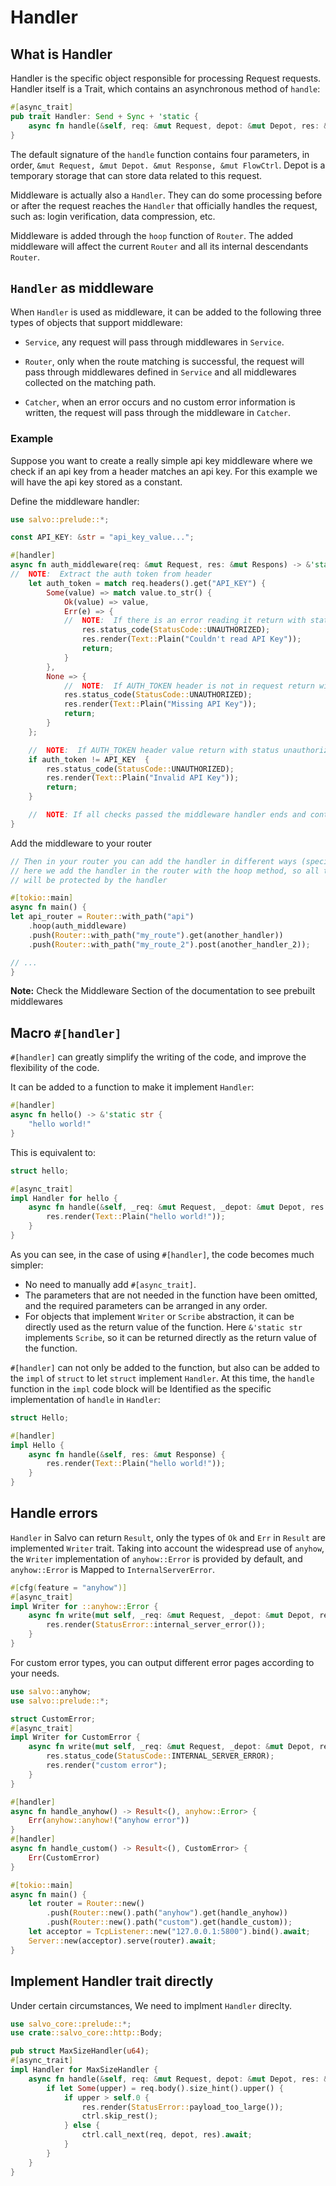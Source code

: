 # Handler

## What is Handler

Handler is the specific object responsible for processing Request requests. Handler itself is a Trait, which contains an asynchronous method of `handle`:

```rust
#[async_trait]
pub trait Handler: Send + Sync + 'static {
    async fn handle(&self, req: &mut Request, depot: &mut Depot, res: &mut Response);
}
```

The default signature of the `handle` function contains four parameters, in order, `&mut Request, &mut Depot. &mut Response, &mut FlowCtrl`. Depot is a temporary storage that can store data related to this request.

Middleware is actually also a `Handler`. They can do some processing before or after the request reaches the `Handler` that officially handles the request, such as: login verification, data compression, etc.

Middleware is added through the `hoop` function of `Router`. The added middleware will affect the current `Router` and all its internal descendants `Router`.

## `Handler` as middleware

When `Handler` is used as middleware, it can be added to the following three types of objects that support middleware:

- `Service`, any request will pass through middlewares in `Service`.

- `Router`, only when the route matching is successful, the request will pass through middlewares defined in `Service` and all middlewares collected on the matching path.

- `Catcher`, when an error occurs and no custom error information is written, the request will pass through the middleware in `Catcher`.

### Example

Suppose you want to create a really simple api key middleware where we check if an api key from a header matches an api key. For this example we will have the api key stored as a constant.

Define the middleware handler:

```rust
use salvo::prelude::*;

const API_KEY: &str = "api_key_value...";

#[handler]
async fn auth_middleware(req: &mut Request, res: &mut Respons) -> &'static str {
//  NOTE:  Extract the auth token from header
    let auth_token = match req.headers().get("API_KEY") {
        Some(value) => match value.to_str() {
            Ok(value) => value,
            Err(e) => {
            //  NOTE:  If there is an error reading it return with status unauthorized
                res.status_code(StatusCode::UNAUTHORIZED);
                res.render(Text::Plain("Couldn't read API Key"));
                return;
            }
        },
        None => {
            //  NOTE:  If AUTH_TOKEN header is not in request return with status unauthorized
            res.status_code(StatusCode::UNAUTHORIZED);
            res.render(Text::Plain("Missing API Key"));
            return;
        }
    };

    //  NOTE:  If AUTH_TOKEN header value return with status unauthorized
    if auth_token != API_KEY  {
        res.status_code(StatusCode::UNAUTHORIZED);
        res.render(Text::Plain("Invalid API Key"));
        return;
    }

    //  NOTE: If all checks passed the middleware handler ends and continue with the next handler
}
```

Add the middleware to your router

```rust
// Then in your router you can add the handler in different ways (specified in the above section)
// here we add the handler in the router with the hoop method, so all the routes bellow
// will be protected by the handler

#[tokio::main]
async fn main() {
let api_router = Router::with_path("api")
    .hoop(auth_middleware)
    .push(Router::with_path("my_route").get(another_handler))
    .push(Router::with_path("my_route_2").post(another_handler_2));

// ...
}


```

**Note:** Check the Middleware Section of the documentation to see prebuilt middlewares

## Macro `#[handler]`

`#[handler]` can greatly simplify the writing of the code, and improve the flexibility of the code.

It can be added to a function to make it implement `Handler`:

```rust
#[handler]
async fn hello() -> &'static str {
    "hello world!"
}
```

This is equivalent to:

```rust
struct hello;

#[async_trait]
impl Handler for hello {
    async fn handle(&self, _req: &mut Request, _depot: &mut Depot, res: &mut Response, _ctrl: &mut FlowCtrl) {
        res.render(Text::Plain("hello world!"));
    }
}
```

As you can see, in the case of using `#[handler]`, the code becomes much simpler:

- No need to manually add `#[async_trait]`.
- The parameters that are not needed in the function have been omitted, and the required parameters can be arranged in any order.
- For objects that implement `Writer` or `Scribe` abstraction, it can be directly used as the return value of the function. Here `&'static str` implements `Scribe`, so it can be returned directly as the return value of the function.

`#[handler]` can not only be added to the function, but also can be added to the `impl` of `struct` to let `struct` implement `Handler`. At this time, the `handle` function in the `impl` code block will be Identified as the specific implementation of `handle` in `Handler`:

```rust
struct Hello;

#[handler]
impl Hello {
    async fn handle(&self, res: &mut Response) {
        res.render(Text::Plain("hello world!"));
    }
}
```

## Handle errors

`Handler` in Salvo can return `Result`, only the types of `Ok` and `Err` in `Result` are implemented `Writer` trait.
Taking into account the widespread use of `anyhow`, the `Writer` implementation of `anyhow::Error` is provided by default, and `anyhow::Error` is Mapped to `InternalServerError`.

```rust
#[cfg(feature = "anyhow")]
#[async_trait]
impl Writer for ::anyhow::Error {
    async fn write(mut self, _req: &mut Request, _depot: &mut Depot, res: &mut Response) {
        res.render(StatusError::internal_server_error());
    }
}
```

For custom error types, you can output different error pages according to your needs.

```rust
use salvo::anyhow;
use salvo::prelude::*;

struct CustomError;
#[async_trait]
impl Writer for CustomError {
    async fn write(mut self, _req: &mut Request, _depot: &mut Depot, res: &mut Response) {
        res.status_code(StatusCode::INTERNAL_SERVER_ERROR);
        res.render("custom error");
    }
}

#[handler]
async fn handle_anyhow() -> Result<(), anyhow::Error> {
    Err(anyhow::anyhow!("anyhow error"))
}
#[handler]
async fn handle_custom() -> Result<(), CustomError> {
    Err(CustomError)
}

#[tokio::main]
async fn main() {
    let router = Router::new()
        .push(Router::new().path("anyhow").get(handle_anyhow))
        .push(Router::new().path("custom").get(handle_custom));
    let acceptor = TcpListener::new("127.0.0.1:5800").bind().await;
    Server::new(acceptor).serve(router).await;
}
```

## Implement Handler trait directly

Under certain circumstances, We need to implment `Handler` direclty.

```rust
use salvo_core::prelude::*;
use crate::salvo_core::http::Body;

pub struct MaxSizeHandler(u64);
#[async_trait]
impl Handler for MaxSizeHandler {
    async fn handle(&self, req: &mut Request, depot: &mut Depot, res: &mut Response, ctrl: &mut FlowCtrl) {
        if let Some(upper) = req.body().size_hint().upper() {
            if upper > self.0 {
                res.render(StatusError::payload_too_large());
                ctrl.skip_rest();
            } else {
                ctrl.call_next(req, depot, res).await;
            }
        }
    }
}
```
